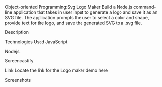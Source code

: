Object-oriented Programming:Svg Logo Maker
Build a Node.js command-line application that takes in user input to generate a logo and save it as an SVG file. The application prompts the user to select a color and shape, provide text for the logo, and save the generated SVG to a .svg file.



Description



Technologies Used
JavaScript

Nodejs

Screencastify

Link
Locate the link for the Logo maker demo here

Screenshots